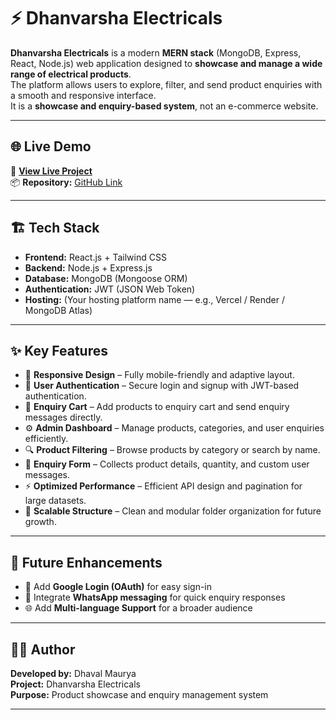 # ⚡ Dhanvarsha Electricals

**Dhanvarsha Electricals** is a modern **MERN stack** (MongoDB, Express, React, Node.js) web application designed to **showcase and manage a wide range of electrical products**.  
The platform allows users to explore, filter, and send product enquiries with a smooth and responsive interface.  
It is a **showcase and enquiry-based system**, not an e-commerce website.

---


## 🌐 Live Demo

🔗 **[View Live Project](https://dhanvarsha-electricals.onrender.com/)**  
📦 **Repository:** [GitHub Link](https://github.com/DhavalMaurya/Dhanvarsha-Electricals)

---

## 🏗️ Tech Stack

- **Frontend:** React.js + Tailwind CSS  
- **Backend:** Node.js + Express.js  
- **Database:** MongoDB (Mongoose ORM)  
- **Authentication:** JWT (JSON Web Token)  
- **Hosting:** (Your hosting platform name — e.g., Vercel / Render / MongoDB Atlas)

---

## ✨ Key Features

- 🧭 **Responsive Design** – Fully mobile-friendly and adaptive layout.  
- 🔐 **User Authentication** – Secure login and signup with JWT-based authentication.  
- 🛒 **Enquiry Cart** – Add products to enquiry cart and send enquiry messages directly.  
- ⚙️ **Admin Dashboard** – Manage products, categories, and user enquiries efficiently.  
- 🔍 **Product Filtering** – Browse products by category or search by name.  
- 📩 **Enquiry Form** – Collects product details, quantity, and custom user messages.  
- ⚡ **Optimized Performance** – Efficient API design and pagination for large datasets.  
- 🧱 **Scalable Structure** – Clean and modular folder organization for future growth.  

---


## 🚀 Future Enhancements

- 🔗 Add **Google Login (OAuth)** for easy sign-in  
- 💬 Integrate **WhatsApp messaging** for quick enquiry responses  
- 🌐 Add **Multi-language Support** for a broader audience  

---

## 🧑‍💻 Author

**Developed by:** Dhaval Maurya  
**Project:** Dhanvarsha Electricals  
**Purpose:** Product showcase and enquiry management system  

---


